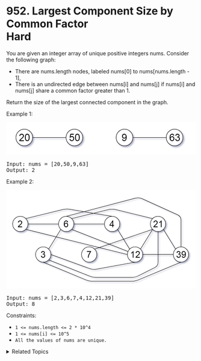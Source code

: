 # 952. Largest Component Size by Common Factor<br> Hard

You are given an integer array of unique positive integers nums. Consider the following graph:

- There are nums.length nodes, labeled nums[0] to nums[nums.length - 1],
- There is an undirected edge between nums[i] and nums[j] if nums[i] and nums[j] share a common factor greater than 1.

Return the size of the largest connected component in the graph.

Example 1:

![](assets/ex2.png)

<pre>
Input: nums = [20,50,9,63]
Output: 2
</pre>

Example 2:

![](assets/ex3.png)

<pre>
Input: nums = [2,3,6,7,4,12,21,39]
Output: 8
</pre>

Constraints:

- `1 <= nums.length <= 2 * 10^4`
- `1 <= nums[i] <= 10^5`
- `All the values of nums are unique.`

<details>

<summary> Related Topics </summary>

-   `Union Find`
-   `Math`

</details>